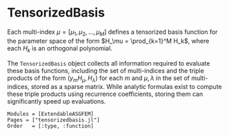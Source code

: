 # TensorizedBasis

Each multi-index $\mu = [\mu_1, \mu_2, \ldots, \mu_M]$ defines a tensorized basis function for the parameter space of the form $H_\mu = \prod_{k=1}^M H_k$, where each $H_k$ is an orthogonal polynomial.

The `TensorizedBasis` object collects all information required to evaluate these basis functions, including the set of multi-indices and the triple products of the form $(y_m H_\mu, H_\lambda)$ for each $m$ and $\mu, \lambda$ in the set of multi-indices, stored as a sparse matrix. While analytic formulas exist to compute these triple products using recurrence coefficients, storing them can significantly speed up evaluations.

```@autodocs
Modules = [ExtendableASGFEM]
Pages = ["tensorizedbasis.jl"]
Order   = [:type, :function]
```
